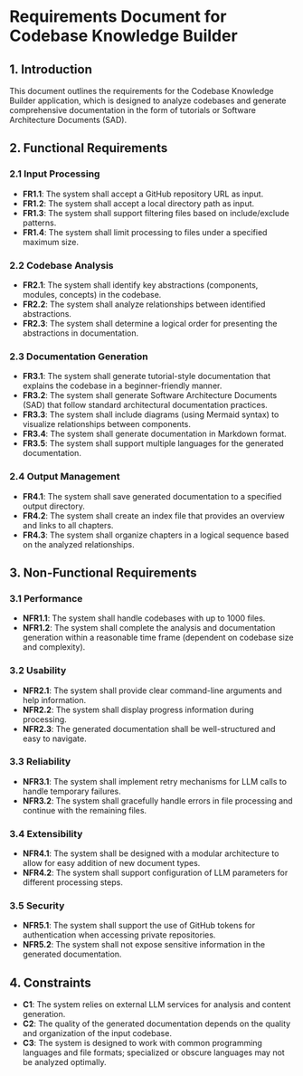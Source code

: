 # Requirements Document for Codebase Knowledge Builder

## 1. Introduction

This document outlines the requirements for the Codebase Knowledge Builder application, which is designed to analyze codebases and generate comprehensive documentation in the form of tutorials or Software Architecture Documents (SAD).

## 2. Functional Requirements

### 2.1 Input Processing

- **FR1.1**: The system shall accept a GitHub repository URL as input.
- **FR1.2**: The system shall accept a local directory path as input.
- **FR1.3**: The system shall support filtering files based on include/exclude patterns.
- **FR1.4**: The system shall limit processing to files under a specified maximum size.

### 2.2 Codebase Analysis

- **FR2.1**: The system shall identify key abstractions (components, modules, concepts) in the codebase.
- **FR2.2**: The system shall analyze relationships between identified abstractions.
- **FR2.3**: The system shall determine a logical order for presenting the abstractions in documentation.

### 2.3 Documentation Generation

- **FR3.1**: The system shall generate tutorial-style documentation that explains the codebase in a beginner-friendly manner.
- **FR3.2**: The system shall generate Software Architecture Documents (SAD) that follow standard architectural documentation practices.
- **FR3.3**: The system shall include diagrams (using Mermaid syntax) to visualize relationships between components.
- **FR3.4**: The system shall generate documentation in Markdown format.
- **FR3.5**: The system shall support multiple languages for the generated documentation.

### 2.4 Output Management

- **FR4.1**: The system shall save generated documentation to a specified output directory.
- **FR4.2**: The system shall create an index file that provides an overview and links to all chapters.
- **FR4.3**: The system shall organize chapters in a logical sequence based on the analyzed relationships.

## 3. Non-Functional Requirements

### 3.1 Performance

- **NFR1.1**: The system shall handle codebases with up to 1000 files.
- **NFR1.2**: The system shall complete the analysis and documentation generation within a reasonable time frame (dependent on codebase size and complexity).

### 3.2 Usability

- **NFR2.1**: The system shall provide clear command-line arguments and help information.
- **NFR2.2**: The system shall display progress information during processing.
- **NFR2.3**: The generated documentation shall be well-structured and easy to navigate.

### 3.3 Reliability

- **NFR3.1**: The system shall implement retry mechanisms for LLM calls to handle temporary failures.
- **NFR3.2**: The system shall gracefully handle errors in file processing and continue with the remaining files.

### 3.4 Extensibility

- **NFR4.1**: The system shall be designed with a modular architecture to allow for easy addition of new document types.
- **NFR4.2**: The system shall support configuration of LLM parameters for different processing steps.

### 3.5 Security

- **NFR5.1**: The system shall support the use of GitHub tokens for authentication when accessing private repositories.
- **NFR5.2**: The system shall not expose sensitive information in the generated documentation.

## 4. Constraints

- **C1**: The system relies on external LLM services for analysis and content generation.
- **C2**: The quality of the generated documentation depends on the quality and organization of the input codebase.
- **C3**: The system is designed to work with common programming languages and file formats; specialized or obscure languages may not be analyzed optimally.